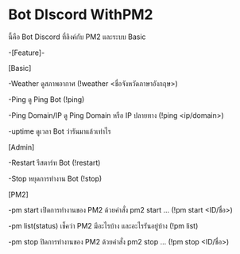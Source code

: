 # Bot DIscord WithPM2
 นี้คือ Bot Discord ที่ลิงค์กับ PM2 และระบบ Basic

 -[Feature]-

 [Basic]
 
 -Weather
 ดูสภาพอากาศ (!weather <ชื่อจังหวัดภาษาอังกฤษ>)
 
 -Ping
 ดู Ping Bot (!ping)
 
 -Ping Domain/IP
 ดู Ping Domain หรือ IP ปลายทาง (!ping <ip/domain>)
 
 -uptime
 ดูเวลา Bot ว่ารันมาแล้วเท่าไร
 
[Admin]

-Restart
รีสตาร์ท Bot (!restart)

-Stop
หยุดการทำงาน Bot (!stop)
 
 [PM2]
 
 -pm start
 เปิดการทำงานของ PM2 ด้วยคำสั่ง pm2 start ... (!pm start <ID/ชื่อ>)
 
 -pm list(status)
 เช็คว่า PM2 มีอะไรบ้าง และอะไรรันอยู่บ้าง (!pm list)
 
 -pm stop
 ปิดการทำงานของ PM2 ด้วยคำสั่ง pm2 stop ... (!pm stop <ID/ชื่อ>)
